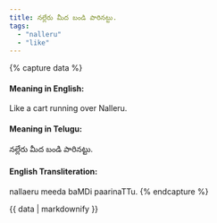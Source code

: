 ```yaml
---
title: నల్లేరు మీద బండి పారినట్టు.
tags:
  - "nalleru"
  - "like"
---
```


{% capture data %}
#### Meaning in English:
Like a cart running over Nalleru.

#### Meaning in Telugu:
నల్లేరు మీద బండి పారినట్టు.

#### English Transliteration:
nallaeru meeda baMDi paarinaTTu.
{% endcapture %}

<div class="notice">{{ data | markdownify }}</div>

